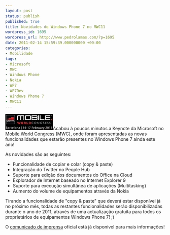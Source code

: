 ```yaml
---
layout: post
status: publish
published: true
title: Novidades do Windows Phone 7 no MWC11
wordpress_id: 1695
wordpress_url: http://www.pedrolamas.com/?p=1695
date: 2011-02-14 15:59:39.000000000 +00:00
categories:
- Mobilidade
tags:
- Microsoft
- MWC
- Windows Phone
- Nokia
- WP7
- WP7Dev
- Windows Phone 7
- MWC11
---
```

[![](wp-content/uploads/2011/02/Mobile-World-Congress-2011.jpg "Mobile World Congress 2011")](http://www.microsoft.com/Presspass/Features/2011/feb11/02-14MWC.mspx)Acabou à poucos minutos a Keynote da Microsoft no [Mobile World Congress](http://www.mobileworldcongress.com) (MWC), onde foram apresentadas as novas funcionalidades que estarão presentes no Windows Phone 7 ainda este ano!

As novidades são as seguintes:

-   Funcionalidade de copiar e colar (copy & paste)
-   Integração do Twitter no People Hub
-   Suporte para edição dos documentos do Office na Cloud
-   Explorador de Internet baseado no Internet Explorer 9
-   Suporte para execução simultânea de aplicações (Multitasking)
-   Aumento do volume de equipamentos através da Nokia

Tirando a funcionalidade de "copy & paste" que deverá estar disponível já no próximo mês, todas as restantes funcionalidades serão disponibilizadas durante o ano de 2011, através de uma actualização gratuita para todos os proprietários de equipamentos Windows Phone 7! ;)

O [comunicado de imprensa](http://www.microsoft.com/Presspass/Features/2011/feb11/02-14MWC.mspx) oficial está já disponível para mais informações!
